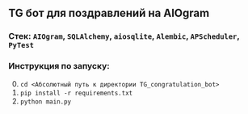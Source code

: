 ## TG бот для поздравлений на AIOgram

### Стек: `AIOgram`, `SQLAlchemy`, `aiosqlite`, `Alembic`, `APScheduler`, `PyTest`

### Инструкция по запуску:
0. `cd <Абсолютный путь к директории TG_congratulation_bot>`
1. `pip install -r requirements.txt`
2. `python main.py`